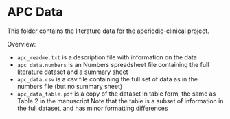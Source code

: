 # APC Data

This folder contains the literature data for the aperiodic-clinical project.

Overview:
- `apc_readme.txt` is a description file with information on the data
- `apc_data.numbers` is an Numbers spreadsheet file containing the full literature dataset and a summary sheet
- `apc_data.csv` is a csv file containing the full set of data as in the numbers file (but no summary sheet)
- `apc_data_table.pdf` is a copy of the dataset in table form, the same as Table 2 in the manuscript
    Note that the table is a subset of information in the full dataset, and has minor formatting differences
